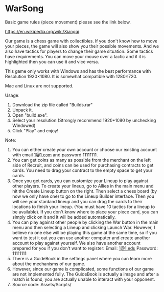 # WarSong

Basic game rules (piece movement) please see the link below. 

https://en.wikipedia.org/wiki/Xiangqi

Our game is a chess game with collectibles. If you don't know how to move your pieces, the game will also show you their possible movements. And we also have tactics for players to change their game situation. Some tactics have requirements. You can move your mouse over a tactic and if it is highlighted then you can use it and vice versa.

This game only works with Windows and has the best performance with Resolution 1920×1080. It is somewhat compatible with 1280×720.

Mac and Linux are not supported.

Usage:
1. Download the zip file called "Builds.rar"
2. Unpack it.
3. Open "build.exe".
4. Select your resolution (Strongly recommend 1920*1080 by unchecking Windowed)
5. Click "Play" and enjoy!

Note:
1. You can either create your own account or choose our existing account with email 1@1.com and password 11111111.
2. You can get coins as many as possible from the merchant on the left side of Recruit, and coins can be used for purchasing contracts to get cards. You need to drag your contract to the empty space to get your cards.
3. Once you get cards, you can customize your Lineup to play against other players. To create your lineup, go to Allies in the main menu and hit the Create Lineup button on the right. Then select a chess board (by now we only have one) to go to the Lineup Builder interface. Then you will see your stardand lineup and you can drag the cards to their locations to finish your lineup. (You must have 10 tactics for a lineup to be available). If you don't know where to place your piece card, you can simply click on it and it will be added automatically.
4. You can play against other people by clicking the War button in the main menu and then selecting a Lineup and clicking Launch War. However, I believe no one else will be playing this game at the same time, so if you want to test it out you can use another computer and create another account to play against yourself. We also have another account prepared for you if you don't want to register: Email: 1@1.edu Password: 11111111
5. There is a GuideBook in the settings panel where you can learn more about the mechanisms of our game.
6. However, since our game is complicated, some functions of our game are not implemented fully. The GuideBook is actually a image and after a match is found, you are actually unable to interact with your opponent.
7. Source code: Assets/Scripts/
